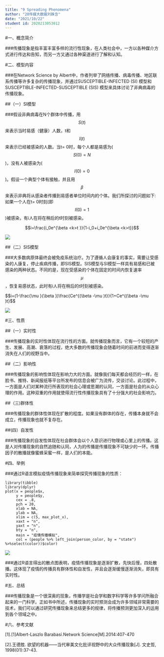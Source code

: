 ```yaml
---
title: "9 Spreading Phenomena"
author: "20传媒大数据刘姝含"
date: "2021/10/22"
student id: 2020213053012
---
```

#一、概念简介

###传播现象是指丰富丰富多样的流行性现象，在人类社会中，一方以各种媒介方式进行传达和告知，而另一方又通过各种渠道进行了解和认知。

#二、模型内容

###在Network Science by Albert中，作者列举了网络传播、病毒传播、地区联系传播等许多复杂的传播现象，并通过SUSCEPTIBLE-INFECTED (SI) 模型和SUSCEPTIBLE-INFECTED-SUSCEPTIBLE (SIS) 模型来具体讨论了非典病毒的传播现象。

##（一）SI模型

###假设非典病毒在N个群体中传播，用$$S\left ( t \right )$$来表示当时易感（健康）人数，t和$$I\left ( t \right )$$来表示已经被感染的人数。当t= 0时，每个人都是易感为($$S\left ( 0 \right )= N$$)，没有人被感染为($$I\left ( 0 \right )= 0$$)。假设一个典型个体有<k>接触，并且用$$\beta$$来表示非典将从感染者传播到易感者单位时间内的个体。我们所探讨的问题如下:如果一个人在t= 0时刻(即$$I\left ( 0 \right )= 1$$)被感染，有i人在将在稍后的t时刻被感染。

$$i=\frac{i_0e^{\beta <k>t }}{1-i_0+i_0e^{\beta <k>t}}$$
     
![](figure/LSH_1.png)
     
##（二）SIS模型
     
###大多数病原体最终会被免疫系统治疗。为了遵循人会康复的事实，需要让受感染的人康复，停止疾病传播，即SIS模型。SIS模型与SI模型一样具有易感和已被感染的两种状态。不同的是，现在受感染的个体在固定的时间内恢复速率$$\mu$$，恢复易感状态，此时有i人将在稍后的t时刻被感染。
     
$$i=(1-\frac{\mu }{\beta <k> })\frac{Ce^{(\beta <k>-\mu )t}}{1+Ce^{(\beta <k>-\mu )t}$$
     
![](figure/LSH_2.png)
     
#三、性质
     
##（一）实时性
     
###传播现象的实时性体现在流行性的方面。就传播现象而言，它有一个较短的产生、发展、高潮、衰落的过程，绝大多数的传播现象会随着时间的前进而变得逐渐消失在人们的视野当中。
     
##（二）影响性
     
###传播现象的影响性体现在影响力大的方面。就像我们每天都会经历的一样，在脸书、推特、新闻报纸等平台所发布的信息会被广为流传，交谈讨论。此过程中，一方面是人们对某种流行所表现的社会心理或思潮的认同，一方面是社会的从众心理的作用。这种双重的作用就使得流行性传播现象具有了十分强大的社会影响力。
     
##（三)群体性
     
###传播现象的群体性体现在扩散的程度。如果没有群体的存在，传播本身就不会成立，传播现象也就不复存在。
     
##(四）自发性
     
###传播现象的自发性体现在社会群体会以个人意识进行物理或心里上的传播。这是人对传播现象的自然追随和认同，人为的传播是传播现象不可缺少的一环。传播因子的散播就像蜜蜂采蜜一样，是人们的本能。
     
#四、举例
     
###通过R语言模拟疫情传播现象来简单探究传播现象的性质：
```{r}
library(tibble)  
library(dplyr) 
plot(x = people$x,
     y = people$y,
     cex = .8,
     pch = 20,
     xlab = NA,
     ylab = NA,
     xlim = c(5, max_plot_x),
     xaxt = "n",
     yaxt = "n",
     bty = "n",
     main = "疫情传播模拟", 
     col = (people %>% left_join(person_color, by = "state") %>%select(color))$color)
```
![](figure/LSH_3.png)
     
###通过R语言得出的散点图表明，疫情传播现象是逐渐扩散，先快后慢，四处散播。这体现了疫情的传播具有群体性和自发性，并且会逐渐缓慢逐渐消失，即具有实时性。
     
#五、总结
     
###传播现象是一个很深奥的现象，传播学是社会学和数字科学等许多学问所融合起来的一门科学。正如书中所述，传播现象的实时预测会成为许多领域非常需要的技术，我们可以通过研究传播现象来总结更多的规律，将传播预测更加深入的运用到各个领域之中。
     
#六、参考文献
     
[1].[1]Albert-Laszlo Barabasi.Network Science[M].2014:407-470
     
[2].王德胜. 欲望的机器——当代审美文化批评视野中的大众传播现象[J]. 文史哲, 1998(01):37-43.
